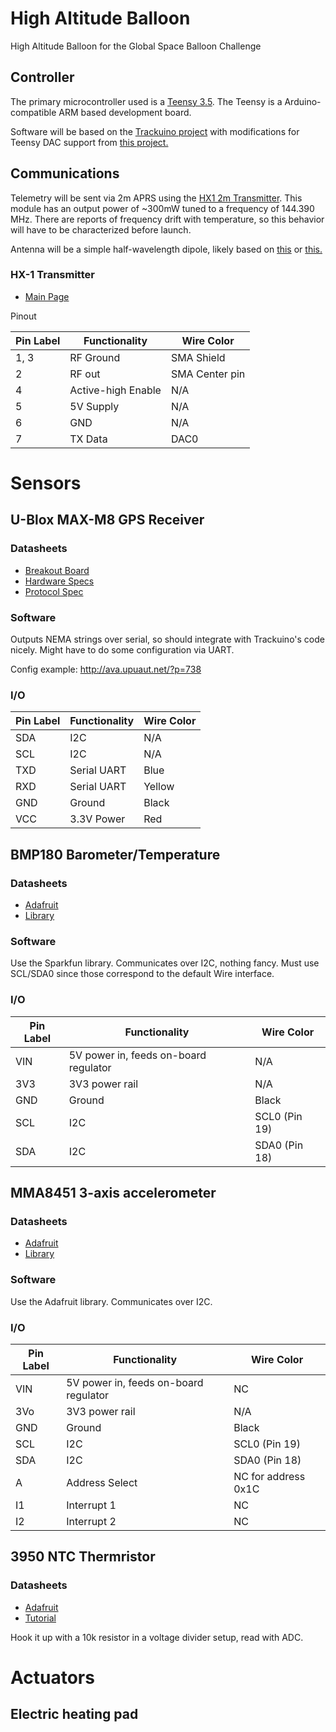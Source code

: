 # High Altitude Balloon
High Altitude Balloon for the Global Space Balloon Challenge

## Controller
The primary microcontroller used is a [Teensy 3.5](https://www.pjrc.com/store/teensy35.html). The Teensy is a Arduino-compatible ARM based development board. 

Software will be based on the [Trackuino project](https://github.com/trackuino/trackuino) with modifications for Teensy DAC support from [this project.](https://github.com/rvnash/aprs_teensy31)

## Communications
Telemetry will be sent via 2m APRS using the [HX1 2m Transmitter](http://www.radiometrix.com/content/hx1). This module has an output power of ~300mW tuned to a frequency of 144.390 MHz. There are reports of frequency drift with temperature, so this behavior will have to be characterized before launch.

Antenna will be a simple half-wavelength dipole, likely based on [this](http://bear.sbszoo.com/construction/antenna/cf/hwcf2.htm) or [this.](http://bear.sbszoo.com/construction/antenna/cf/hwcf1.htm)

### HX-1 Transmitter
- [Main Page](http://www.radiometrix.com/content/hx1)

Pinout

Pin Label | Functionality | Wire Color
--------- | ------------- | ----------
1, 3 | RF Ground | SMA Shield
2 | RF out | SMA Center pin
4 | Active-high Enable | N/A
5 | 5V Supply | N/A
6 | GND | N/A
7 | TX Data | DAC0

# Sensors
## U-Blox MAX-M8 GPS Receiver
### Datasheets
- [Breakout Board](https://store.uputronics.com/?route=product/product&product_id=72)
- [Hardware Specs](https://www.u-blox.com/sites/default/files/MAX-M8-FW3_DataSheet_%28UBX-15031506%29.pdf)
- [Protocol Spec](https://www.u-blox.com/sites/default/files/products/documents/u-blox8-M8_ReceiverDescrProtSpec_%28UBX-13003221%29_Public.pdf)

### Software
Outputs NEMA strings over serial, so should integrate with Trackuino's code nicely. Might have to do some configuration via UART.

Config example: http://ava.upuaut.net/?p=738

### I/O
Pin Label | Functionality | Wire Color
--------- | ------------- | ----------
SDA | I2C | N/A
SCL | I2C | N/A 
TXD | Serial UART | Blue
RXD | Serial UART | Yellow
GND | Ground | Black
VCC | 3.3V Power | Red

## BMP180 Barometer/Temperature
### Datasheets
- [Adafruit](https://www.adafruit.com/products/1603)
- [Library](https://learn.sparkfun.com/tutorials/bmp180-barometric-pressure-sensor-hookup-/installing-the-arduino-library)

### Software
Use the Sparkfun library. Communicates over I2C, nothing fancy. Must use SCL/SDA0 since those correspond to the default Wire interface.

### I/O
Pin Label | Functionality | Wire Color
--------- | ------------- | ----------
VIN | 5V power in, feeds on-board regulator | N/A
3V3 | 3V3 power rail | N/A 
GND | Ground | Black
SCL | I2C | SCL0 (Pin 19)
SDA | I2C | SDA0 (Pin 18)

## MMA8451 3-axis accelerometer
### Datasheets
- [Adafruit](https://www.adafruit.com/product/2019)
- [Library](https://learn.adafruit.com/adafruit-mma8451-accelerometer-breakout/wiring-and-test)

### Software
Use the Adafruit library. Communicates over I2C.

### I/O
Pin Label | Functionality | Wire Color
--------- | ------------- | ----------
VIN | 5V power in, feeds on-board regulator | NC
3Vo | 3V3 power rail | N/A 
GND | Ground | Black
SCL | I2C | SCL0 (Pin 19)
SDA | I2C | SDA0 (Pin 18)
A | Address Select | NC for address 0x1C
I1 | Interrupt 1 | NC
I2 | Interrupt 2 | NC

## 3950 NTC Thermristor
### Datasheets
- [Adafruit](https://www.adafruit.com/product/372)
- [Tutorial](https://learn.adafruit.com/thermistor/using-a-thermistor)

Hook it up with a 10k resistor in a voltage divider setup, read with ADC.

# Actuators

## Electric heating pad
